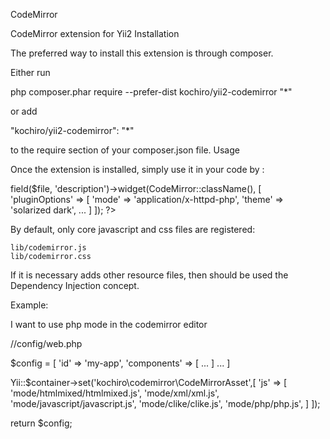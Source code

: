 CodeMirror

CodeMirror extension for Yii2
Installation

The preferred way to install this extension is through composer.

Either run

php composer.phar require --prefer-dist kochiro/yii2-codemirror "*"

or add

"kochiro/yii2-codemirror": "*"

to the require section of your composer.json file.
Usage

Once the extension is installed, simply use it in your code by :


<?php 

use kochiro\CodeMirror\CodeMirror;

<?= $form->field($file, 'description')->widget(CodeMirror::className(), [
    'pluginOptions' => [
        'mode' => 'application/x-httpd-php', 
        'theme' => 'solarized dark',
        ...
    ]
]);

?>

By default, only core javascript and css files are registered:

    lib/codemirror.js
    lib/codemirror.css

If it is necessary adds other resource files, then should be used the Dependency Injection concept.

Example:

I want to use php mode in the codemirror editor


  //config/web.php

  $config = [
      'id' => 'my-app',
      'components' => [
        ...
      ]
      ...
  ]

  Yii::$container->set('kochiro\codemirror\CodeMirrorAsset',[
      'js' => [
          'mode/htmlmixed/htmlmixed.js',
          'mode/xml/xml.js',
          'mode/javascript/javascript.js',
          'mode/clike/clike.js',
          'mode/php/php.js',
      ]
  ]);


  return $config;